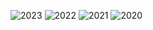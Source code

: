 ![2023](https://github.com/furknyavuz/furknyavuz/assets/2248168/5224c6e5-5d19-4394-9fed-7bfa98564bba)
![2022](https://user-images.githubusercontent.com/2248168/213127038-56965322-268e-483a-a317-594da9c5f631.png)
![2021](https://user-images.githubusercontent.com/2248168/175069745-edceb1b0-a2db-4adc-8147-e46be72a57cb.png)
![2020](https://user-images.githubusercontent.com/2248168/213127590-8760f1e5-80d8-4c15-b734-b5b665cf1e58.png)
